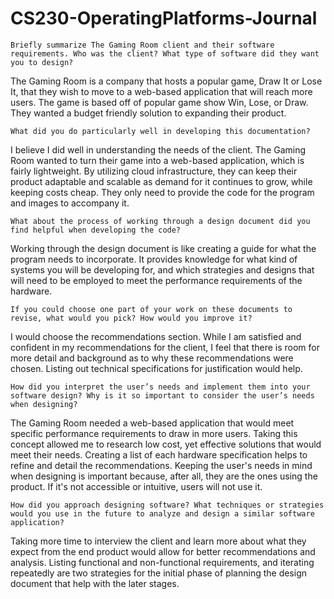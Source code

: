 # CS230-OperatingPlatforms-Journal


    Briefly summarize The Gaming Room client and their software requirements. Who was the client? What type of software did they want you to design?
The Gaming Room is a company that hosts a popular game, Draw It or Lose It, that they wish to move to a web-based application that will reach more users. The game is based off of popular game show Win, Lose, or Draw. They wanted a budget friendly solution to expanding their product.
    
    What did you do particularly well in developing this documentation?
I believe I did well in understanding the needs of the client. The Gaming Room wanted to turn their game into a web-based application, which is fairly lightweight. By utilizing cloud infrastructure, they can keep their product adaptable and scalable as demand for it continues to grow, while keeping costs cheap. They only need to provide the code for the program and images to accompany it.
    
    What about the process of working through a design document did you find helpful when developing the code?
Working through the design document is like creating a guide for what the program needs to incorporate. It provides knowledge for what kind of systems you will be developing for, and which strategies and designs that will need to be employed to meet the performance requirements of the hardware.
    
    If you could choose one part of your work on these documents to revise, what would you pick? How would you improve it?
I would choose the recommendations section. While I am satisfied and confident in my recommendations for the client, I feel that there is room for more detail and background as to why these recommendations were chosen. Listing out technical specifications for justification would help.
    
    How did you interpret the user’s needs and implement them into your software design? Why is it so important to consider the user’s needs when designing?
The Gaming Room needed a web-based application that would meet specific performance requirements to draw in more users. Taking this concept allowed me to research low cost, yet effective solutions that would meet their needs. Creating a list of each hardware specification helps to refine and detail the recommendations. Keeping the user's needs in mind when designing is important because, after all, they are the ones using the product. If it's not accessible or intuitive, users will not use it.
    
    How did you approach designing software? What techniques or strategies would you use in the future to analyze and design a similar software application?
Taking more time to interview the client and learn more about what they expect from the end product would allow for better recommendations and analysis. Listing functional and non-functional requirements, and iterating repeatedly are two strategies for the initial phase of planning the design document that help with the later stages.
